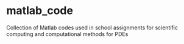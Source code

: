 # matlab_code
Collection of Matlab codes used in school assignments for scientific computing and computational methods for PDEs
